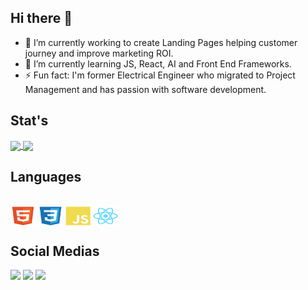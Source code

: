 ## Hi there 👋

- 🔭 I’m currently working to create Landing Pages helping customer journey and improve marketing ROI.
- 🌱 I’m currently learning JS, React, AI and Front End Frameworks.
- ⚡ Fun fact: I'm former Electrical Engineer who migrated to Project Management and has passion with software development.

## Stat's

<a href="https://github.com/anuraghazra/github-readme-stats">
  <img height=170em align="center" src="https://github-readme-stats.vercel.app/api?username=gcrozatti&show_icons=true&theme=merko" />
</a>
<a href="https://github.com/anuraghazra/convoychat">
  <img height=170em align="center" src="https://github-readme-stats.vercel.app/api/top-langs?username=gcrozatti&hide_progress=true&layout=compact&langs_count=8&theme=merko&card_width=320" />
</a>

## Languages

<div style="display: inline_block"><br>
  <img align="center" alt="gcrozatti-HTML" height="30" width="40" src="https://raw.githubusercontent.com/devicons/devicon/master/icons/html5/html5-original.svg">
  <img align="center" alt="gcrozatti-CSS" height="30" width="40" src="https://raw.githubusercontent.com/devicons/devicon/master/icons/css3/css3-original.svg">
  <img align="center" alt="gcrozatti-Js" height="30" width="40" src="https://raw.githubusercontent.com/devicons/devicon/master/icons/javascript/javascript-plain.svg">
  <img align="center" alt="gcrozatti-React" height="30" width="40" src="https://raw.githubusercontent.com/devicons/devicon/master/icons/react/react-original.svg">
</div>

## Social Medias

<div>
  <a href="https://www.linkedin.com/in/gcrozatti" target="_blank"><img src="https://img.shields.io/badge/-LinkedIn-%230077B5?style=for-the-badge&logo=linkedin&logoColor=white" target="_blank"></a>
  <a href="https://instagram.com/gcrozatti" target="_blank"><img src="https://img.shields.io/badge/-Instagram-%23E4405F?style=for-the-badge&logo=instagram&logoColor=white" target="_blank"></a>
  <a href = "mailto:crozatti.gabriel@gmail.com"><img src="https://img.shields.io/badge/-Gmail-%23333?style=for-the-badge&logo=gmail&logoColor=white" target="_blank"></a>
</div>
